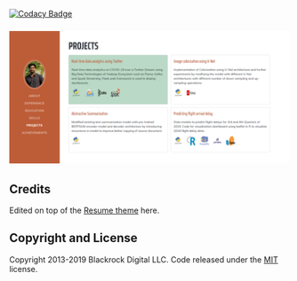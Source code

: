 [![Codacy Badge](https://api.codacy.com/project/badge/Grade/aed4fd49e22642349063312538c1eabe)](https://app.codacy.com/manual/dsandeep0138/dsandeep0138.github.io?utm_source=github.com&utm_medium=referral&utm_content=dsandeep0138/dsandeep0138.github.io&utm_campaign=Badge_Grade_Dashboard)

<h3 align="center">
  <img src="img/snapshot.PNG" width="800">
</h3>

## Credits

Edited on top of the [Resume theme](https://startbootstrap.com/themes/resume/) here.

## Copyright and License

Copyright 2013-2019 Blackrock Digital LLC. Code released under the [MIT](https://github.com/BlackrockDigital/startbootstrap-resume/blob/gh-pages/LICENSE) license.
